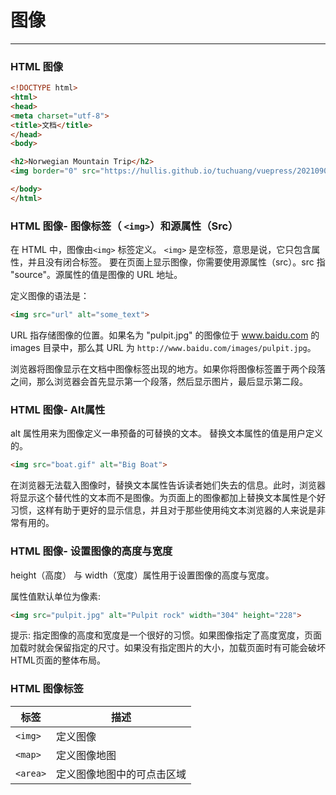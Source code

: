 # 图像
---

### HTML 图像
```html
<!DOCTYPE html>
<html>
<head> 
<meta charset="utf-8"> 
<title>文档</title> 
</head>
<body>

<h2>Norwegian Mountain Trip</h2>
<img border="0" src="https://hullis.github.io/tuchuang/vuepress/20210904103038640.png" alt="Pulpit rock" width="304" height="228">

</body>
</html>
```

### HTML 图像- 图像标签（ `<img>`）和源属性（Src）

在 HTML 中，图像由`<img>` 标签定义。
`<img>` 是空标签，意思是说，它只包含属性，并且没有闭合标签。
要在页面上显示图像，你需要使用源属性（src）。src 指 "source"。源属性的值是图像的 URL 地址。

定义图像的语法是：

```html
<img src="url" alt="some_text">
```

URL 指存储图像的位置。如果名为 "pulpit.jpg" 的图像位于 www.baidu.com 的 images 目录中，那么其 URL 为 `http://www.baidu.com/images/pulpit.jpg`。

浏览器将图像显示在文档中图像标签出现的地方。如果你将图像标签置于两个段落之间，那么浏览器会首先显示第一个段落，然后显示图片，最后显示第二段。

### HTML 图像- Alt属性

alt 属性用来为图像定义一串预备的可替换的文本。
替换文本属性的值是用户定义的。
```html
<img src="boat.gif" alt="Big Boat">
```
在浏览器无法载入图像时，替换文本属性告诉读者她们失去的信息。此时，浏览器将显示这个替代性的文本而不是图像。为页面上的图像都加上替换文本属性是个好习惯，这样有助于更好的显示信息，并且对于那些使用纯文本浏览器的人来说是非常有用的。

### HTML 图像- 设置图像的高度与宽度

height（高度） 与 width（宽度）属性用于设置图像的高度与宽度。

属性值默认单位为像素:
```html
<img src="pulpit.jpg" alt="Pulpit rock" width="304" height="228">
```
提示: 指定图像的高度和宽度是一个很好的习惯。如果图像指定了高度宽度，页面加载时就会保留指定的尺寸。如果没有指定图片的大小，加载页面时有可能会破坏HTML页面的整体布局。

### HTML 图像标签
|标签			|描述												|
|----			|----												|
|`<img>`	|定义图像										|
|`<map>`	|定义图像地图								|
|`<area>`	|定义图像地图中的可点击区域		|